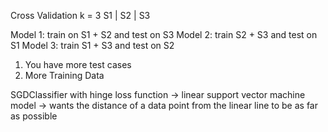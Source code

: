 Cross Validation 
k = 3
S1 | S2 | S3

Model 1: train on S1 + S2 and test on S3
Model 2: train S2 + S3 and test on S1
Model 3: train S1 + S3 and test on S2

1. You have more test cases
2. More Training Data

SGDClassifier with hinge loss function
-> linear support vector machine model
-> wants the distance of a data point from the linear line to be as far as possible

